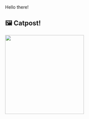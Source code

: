 Hello there!



## 🖼️ Catpost!

<sub>
    <img src="https://cdn2.thecatapi.com/images/6ff.jpg" height="256">
</sub>

